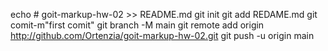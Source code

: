 echo # goit-markup-hw-02 >> README.md
git init
git add REDAME.md
git comit-m"first comit"
git branch -M main
git remote add origin http://github.com/Ortenzia/goit-markup-hw-02.git
git push -u origin main

